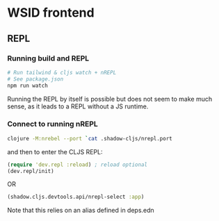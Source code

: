 # WSID frontend

## REPL

### Running build and REPL

```bash
# Run tailwind & cljs watch + nREPL
# See package.json
npm run watch
```

Running the REPL by itself is possible but does not seem to make much sense, as it leads to a REPL without a JS runtime.

### Connect to running nREPL

```bash
clojure -M:nrebel --port `cat .shadow-cljs/nrepl.port
```

and then to enter the CLJS REPL:

```clojure
(require 'dev.repl :reload) ; reload optional
(dev.repl/init)
```

OR

```clojure
(shadow.cljs.devtools.api/nrepl-select :app)
```

Note that this relies on an alias defined in deps.edn
